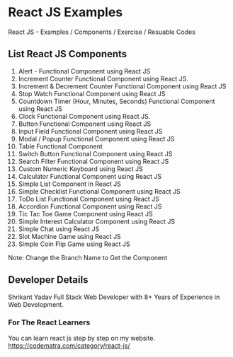 # React JS Examples

React JS - Examples / Components / Exercise / Resuable Codes

## List React JS Components

1. Alert - Functional Component using React JS
2. Increment Counter Functional Component using React JS.
3. Increment & Decrement Counter Functional Component using React JS
4. Stop Watch Functional Component using React JS
4. Countdown Timer (Hour, Minutes, Seconds) Functional Component using React JS
5. Clock Functional Component using React JS.
6. Button Functional Component using React JS
7. Input Field Functional Component using React JS
8. Modal / Popup Functional Component using React JS
9. Table Functional Component 
10. Switch Button Functional Component using React JS
11. Search Filter Functional Component using React JS
12. Custom Numeric Keyboard using React JS
13. Calculator Functional Component using React JS 
14. Simple List Component in React JS
15. Simple Checklist Functional Component using React JS
16. ToDo List Functional Component using React JS
17. Accordion Functional Component using React JS
18. Tic Tac Toe Game Component using React JS
19. Simple Interest Calculator Component using React JS
20. Simple Chat using React JS
21. Slot Machine Game using React JS
22. Simple Coin Flip Game using React JS

Note: Change the Branch Name to Get the Component

## Developer Details
Shrikant Yadav 
Full Stack Web Developer with 8+ Years of Experience in Web Development.

### For The React Learners
You can learn react js step by step on my website.
https://codematra.com/category/react-js/